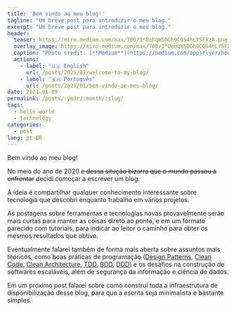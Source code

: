 ```yaml
---
title: 'Bem vindo ao meu blog!'
tagline: "Um breve post para introduzir o meu blog."
excerpt: "Um breve post para introduzir o meu blog."
header:
  teaser: https://miro.medium.com/max/700/1*OohqW5DGh9CQS4hLY5FXzA.png
  overlay_image: https://miro.medium.com/max/700/1*OohqW5DGh9CQS4hLY5FXzA.png
  caption: "Photo credit: [**Medium**](https://medium.com/appsflyer/how-can-hello-world-program-effect-the-way-you-think-about-programing-3be5cefdaf8c)"
  actions:
    - label: "🇺🇸 English"
      url: /posts/2021/01/welcome-to-my-blog/
    - label: "🇧🇷 Português"
      url: /posts/2021/01/bem-vindo-ao-meu-blog/
date: 2021-01-09
permalink: /posts/:year/:month/:slug/
tags:
  - hello-world
  - technology
categories:
  - post
lang: pt-BR
---
```


Bem vindo ao meu blog!

No meio do ano de 2020 ~~e dessa situção bizarra que o mundo passou a enfrentar~~ decidi começar a escrever um blog.

A ideia é compartilhar qualquer conhecimento interessante sobre tecnologia que descobri enquanto trabalho em vários projetos.

As postagens sobre ferramentas e tecnologias novas provavelmente serão mais curtas para manter as coisas direto ao ponto, e em um formato parecido com tutoriais, para indicar ao leitor o caminho para obter os mesmos resultados que obtive.

Eventualmente falarei também de forma mais aberta sobre assuntos mais teóricos,
como boas práticas de programação ([Design Patterns]({{base_path}}/tags/#design-patterns), [Clean Code]({{base_path}}/tags/#clean-code), [Clean Architecture]({{base_path}}/tags/#clean-architecture), [TDD]({{base_path}}/tags/#tdd), [BDD]({{base_path}}/tags/#bdd), [DDD]({{base_path}}/tags/#ddd)) e os desafios na construção de softwares escaláveis, além de segurança da informação e ciência de dados.

Em um próximo post falarei sobre como construí toda a infraestrutura de disponibilização desse blog, para que a escrita seja minimalista e bastante simples.
